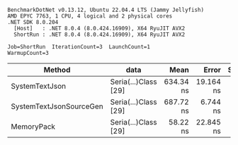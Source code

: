 ```

BenchmarkDotNet v0.13.12, Ubuntu 22.04.4 LTS (Jammy Jellyfish)
AMD EPYC 7763, 1 CPU, 4 logical and 2 physical cores
.NET SDK 8.0.204
  [Host]   : .NET 8.0.4 (8.0.424.16909), X64 RyuJIT AVX2
  ShortRun : .NET 8.0.4 (8.0.424.16909), X64 RyuJIT AVX2

Job=ShortRun  IterationCount=3  LaunchCount=1  
WarmupCount=3  

```
| Method                  | data                 | Mean      | Error     | StdDev   | Min       | Max       | Gen0   | Allocated |
|------------------------ |--------------------- |----------:|----------:|---------:|----------:|----------:|-------:|----------:|
| SystemTextJson          | Seria(...)Class [29] | 634.34 ns | 19.164 ns | 1.050 ns | 633.25 ns | 635.35 ns | 0.0038 |     392 B |
| SystemTextJsonSourceGen | Seria(...)Class [29] | 687.72 ns |  6.744 ns | 0.370 ns | 687.38 ns | 688.11 ns | 0.0048 |     464 B |
| MemoryPack              | Seria(...)Class [29] |  58.22 ns | 22.845 ns | 1.252 ns |  57.43 ns |  59.67 ns | 0.0014 |     120 B |
